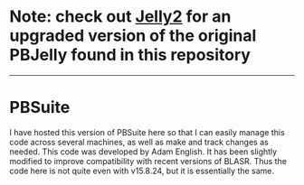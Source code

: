 # Note: check out [Jelly2](https://github.com/dbrowneup/Jelly2.git) for an upgraded version of the original PBJelly found in this repository
------------

# PBSuite

I have hosted this version of PBSuite here so that I can easily manage this code across several machines, as well as make and track changes as needed. This code was developed by Adam English. It has been slightly modified to improve compatibility with recent versions of BLASR. Thus the code here is not quite even with v15.8.24, but it is essentially the same.
